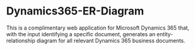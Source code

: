 # Dynamics365-ER-Diagram
This is a complimentary web application for Microsoft Dynamics 365 that, with the input identifying a specific document, generates an entity-relationship diagram for all relevant Dynamics 365 business documents.
